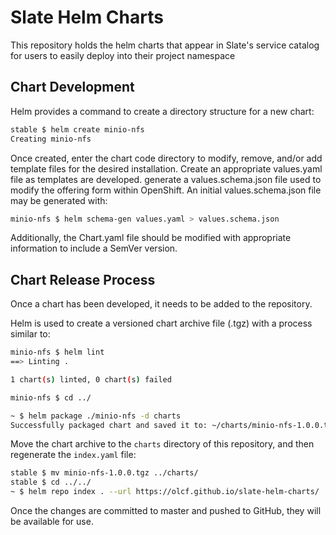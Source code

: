 # Slate Helm Charts

This repository holds the helm charts that appear in Slate's service catalog for users to easily deploy into their project namespace

## Chart Development

Helm provides a command to create a directory structure for a new chart:

```bash
stable $ helm create minio-nfs
Creating minio-nfs
```

Once created, enter the chart code directory to modify, remove, and/or add template files for the desired installation. Create an appropriate values.yaml file as templates are developed. generate a values.schema.json file used to modify the offering form within OpenShift. An initial values.schema.json file may be generated with:

```bash
minio-nfs $ helm schema-gen values.yaml > values.schema.json
```

Additionally, the Chart.yaml file should be modified with appropriate information to include a SemVer version.

## Chart Release Process

Once a chart has been developed, it needs to be added to the repository.

Helm is used to create a versioned chart archive file (.tgz) with a process similar to:

```bash
minio-nfs $ helm lint
==> Linting .

1 chart(s) linted, 0 chart(s) failed

minio-nfs $ cd ../

~ $ helm package ./minio-nfs -d charts
Successfully packaged chart and saved it to: ~/charts/minio-nfs-1.0.0.tgz
```

Move the chart archive to the `charts` directory of this repository, and then regenerate the `index.yaml` file:

```bash
stable $ mv minio-nfs-1.0.0.tgz ../charts/
stable $ cd ../../
~ $ helm repo index . --url https://olcf.github.io/slate-helm-charts/
```

Once the changes are committed to master and pushed to GitHub, they will be available for use.
